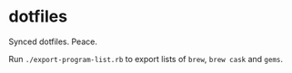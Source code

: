 # dotfiles
Synced dotfiles. Peace.

Run `./export-program-list.rb` to export lists of `brew`, `brew cask` and `gems`.
